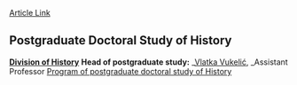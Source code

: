 [Article Link](https://www.fhs.hr/en/postgraduate_study/history)

## Postgraduate Doctoral Study of History
[**Division of History**](http://www.hrstud.unizg.hr/povijest/nastavnici)
**Head of postgraduate study:** _[Vlatka Vukelić](http://www.hrstud.unizg.hr/djelatnik/vlatka.vukelic), _Assistant Professor
[Program of postgraduate doctoral study of History](https://www.fhs.hr/images/50015698/Nastavni%20plan%20studija%20POV%20ENG.pdf)
  

